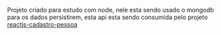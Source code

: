 Projeto criado para estudo com node, nele esta sendo usado o mongodb para os dados persistirem, esta api esta sendo consumida pelo projeto [reactjs-cadastro-pessoa](https://github.com/Demontie/reactjs-cadastro-pessoa)
